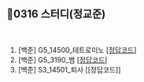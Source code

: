 ## 📘0316 스터디(정교준)
</br>

1. [백준] G5_14500_테트로미노 [[정답코드](https://github.com/daejeon5-algostudy/AlgorithmStudy/blob/main/%EC%8A%A4%ED%84%B0%EB%94%94/0316/%EC%A0%95%EA%B5%90%EC%A4%80/G5_14500_%ED%85%8C%ED%8A%B8%EB%A1%9C%EB%AF%B8%EB%85%B8.md)]
2. [백준] G5_3190_뱀 [[정답코드](https://github.com/daejeon5-algostudy/AlgorithmStudy/blob/main/%EC%8A%A4%ED%84%B0%EB%94%94/0316/%EC%A0%95%EA%B5%90%EC%A4%80/G5_3190_%EB%B1%80.md)]
3. [백준] S3_14501_퇴사 [[정답코드]]
